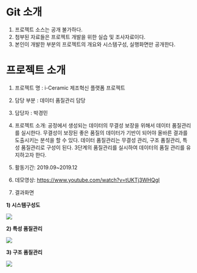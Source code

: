 # Git 소개
1. 프로젝트 소스는 공개 불가하다.
2. 첨부된 자료들은 프로젝트 개발을 위한 실습 및 조사자료이다.
3. 본인이 개발한 부분의 프로젝트의 개요와 시스템구성, 실행화면만 공개한다. 

# 프로젝트 소개

1. 프로젝트 명 : i-Ceramic 제조혁신 플랫폼 프로젝트

2. 담당 부분 : 데이터 품질관리 담당

3. 담당자 : 박경민

4. 프로젝트 소개: 공정에서 생성되는 데이터의 무결성 보장을 위해서 데이터 품질관리를 실시한다. 무결성이 보장된 좋은 품질의 데이터가 기반이 되어야 올바른 결과를 도출시키는 분석을 할 수 있다. 데이터 품질관리는 무결성 관리, 구조 품질관리, 특성 품질관리로 구성이 된다. 3단계의 품질관리를 실시하여 데이터의 품질 관리를 유지하고자 한다.

5. 활동기간: 2019.09~2019.12

6. 데모영상: https://www.youtube.com/watch?v=tUKTj3WHQgI

7. 결과화면

<b>1) 시스템구성도 </b>

<img src="https://user-images.githubusercontent.com/37204852/79062406-12973880-7cd5-11ea-8c7c-74aeaa3a154c.png">

<b>2) 특성 품질관리 </b>

<img src="https://user-images.githubusercontent.com/37204852/79062560-65252480-7cd6-11ea-8733-67491379b3c6.png">

<b>3) 구조 품질관리 </b>

<img src="https://user-images.githubusercontent.com/37204852/79062462-a2d57d80-7cd5-11ea-840b-3f24f7f22b7f.png">
